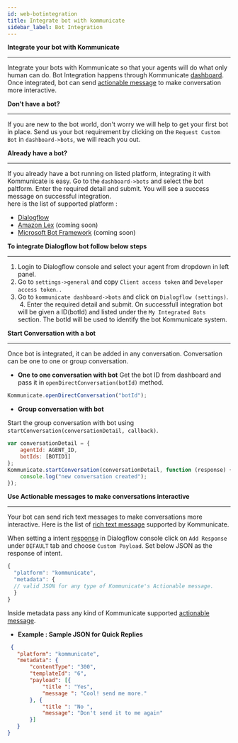 ```yaml
---
id: web-botintegration
title: Integrate bot with kommunicate
sidebar_label: Bot Integration
---
```


**Integrate your bot with Kommunicate**
<hr>

Integrate your bots with Kommunicate so that your agents will do what only human can do. Bot Integration happens through Kommunicate [dashboard](https://dashboard.kommunicate.io/bots/). Once integrated, bot can send [actionable message](https://docs.kommunicate.io/docs/actionable-messages.html) to make conversation more interactive.  

**Don't have a bot?**
<hr>

If you are new to the bot world, don't worry we will help to get your first bot in place. Send us your bot requirement by clicking on the `Request Custom Bot` in `dashboard->bots`, we will reach you out. 


**Already have a bot?**
<hr>

If you already have a bot running on listed platform, integrating it with Kommunicate is easy. Go to the `dashboard->bots` and select the bot paltform. Enter the required detail and submit. You will see a success message on successful integration.<br>
here is the list of supported platform :
  * [Dialogflow](https://dialogflow.com/) 
  * [Amazon Lex](https://aws.amazon.com/lex/) (coming soon)
  * [Microsoft Bot Framework](https://dev.botframework.com/) (coming soon)
  
 **To integrate Dialogflow bot follow below steps**
 <hr>
 
  1. Login to Dialogflow console and select your agent from dropdown in left panel.
  2. Go to `settings->general` and copy `Client access token` and `Developer access token`. .
  3. Go to `kommunicate dashboard->bots` and click on `Dialogflow (settings)`.
  4. Enter the required detail and submit. 
On successfull integration bot will be given a ID(botId) and listed under the `My Integrated Bots` section. The botId  will be used to identify the bot Kommunicate system. 

**Start Conversation with a bot**
<hr>
Once  bot is integrated, it can be added in any conversation. Conversation can be one to one or group conversation.

 * **One to one conversation with bot**
 Get the bot ID from dashboard and pass it in `openDirectConversation(botId)` method.
 ``` javascript
 Kommunicate.openDirectConversation("botId");
 ```
* **Group conversation with bot**

Start the group conversation with bot using `startConversation(conversationDetail, callback)`.  
``` javascript
var conversationDetail = {
    agentId: AGENT_ID,
    botIds: [BOTID1]
};
Kommunicate.startConversation(conversationDetail, function (response) {
    console.log("new conversation created");
}); 
```

**Use Actionable messages to make conversations interactive**
<hr>

Your bot can send rich text messages to make conversations more interactive. Here is the list of [rich text message](https://docs.kommunicate.io/docs/actionable-messages.html) supported by Kommunicate.

When setting a intent [response](https://dialogflow.com/docs/intents#response) in Dialogflow console click on `Add Response` under `DEFAULT` tab and choose `Custom Payload`.
Set below JSON as the response of intent.
``` javascript
{
  "platform": "kommunicate",
  "metadata": {
  // valid JSON for any type of Kommunicate's Actionable message.
  }
}
```
Inside metadata pass any kind of Kommunicate supported [actionable message](https://docs.kommunicate.io/docs/actionable-messages.html).

 * **Example : Sample JSON for Quick Replies**
 
 ``` JSON
  {
 	"platform": "kommunicate",
 	"metadata": {
 		"contentType": "300",
 		"templateId": "6",
 		"payload": [{
 			"title ": "Yes",
 			"message ": "Cool! send me more."
 		}, {
 			"title ": "No ",
 			"message": "Don't send it to me again"
 		}]
 	}
 }
 ```
